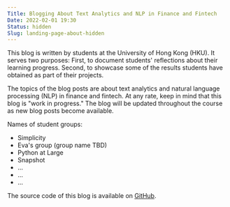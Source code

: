 ```yaml
---
Title: Blogging About Text Analytics and NLP in Finance and Fintech
Date: 2022-02-01 19:30
Status: hidden
Slug: landing-page-about-hidden
---
```


This blog is written by students at the University of Hong Kong
(HKU). It serves two purposes: First, to document students'
reflections about their learning progress. Second, to showcase some of
the results students have obtained as part of their projects.

The topics of the blog posts are about text analytics and natural
language processing (NLP) in finance and fintech. At any rate, keep in
mind that this blog is "work in progress." The blog will be updated
throughout the course as new blog posts become available.

Names of student groups:

  * Simplicity
  * Eva's group (group name TBD)
  * Python at Large
  * Snapshot
  * &hellip;
  * &hellip;
  * &hellip;

The source code of this blog is available on
[GitHub](https://github.com/buehlmaier/FINA4350-student-blog-2022-01).
